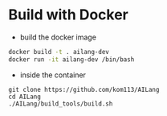 # Build with Docker
+ build the docker image
```bash
docker build -t . ailang-dev 
docker run -it ailang-dev /bin/bash
```
+ inside the container
```
git clone https://github.com/kom113/AILang
cd AILang
./AILang/build_tools/build.sh
```